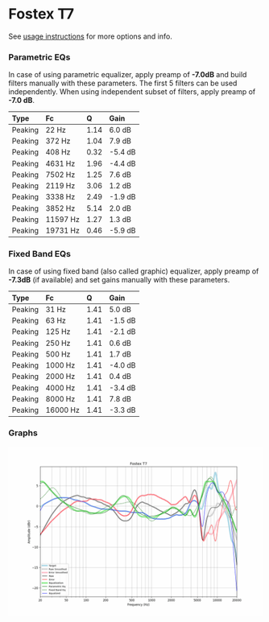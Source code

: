# Fostex T7
See [usage instructions](https://github.com/jaakkopasanen/AutoEq#usage) for more options and info.

### Parametric EQs
In case of using parametric equalizer, apply preamp of **-7.0dB** and build filters manually
with these parameters. The first 5 filters can be used independently.
When using independent subset of filters, apply preamp of **-7.0 dB**.

| Type    | Fc       |    Q | Gain    |
|:--------|:---------|:-----|:--------|
| Peaking | 22 Hz    | 1.14 | 6.0 dB  |
| Peaking | 372 Hz   | 1.04 | 7.9 dB  |
| Peaking | 408 Hz   | 0.32 | -5.4 dB |
| Peaking | 4631 Hz  | 1.96 | -4.4 dB |
| Peaking | 7502 Hz  | 1.25 | 7.6 dB  |
| Peaking | 2119 Hz  | 3.06 | 1.2 dB  |
| Peaking | 3338 Hz  | 2.49 | -1.9 dB |
| Peaking | 3852 Hz  | 5.14 | 2.0 dB  |
| Peaking | 11597 Hz | 1.27 | 1.3 dB  |
| Peaking | 19731 Hz | 0.46 | -5.9 dB |

### Fixed Band EQs
In case of using fixed band (also called graphic) equalizer, apply preamp of **-7.3dB**
(if available) and set gains manually with these parameters.

| Type    | Fc       |    Q | Gain    |
|:--------|:---------|:-----|:--------|
| Peaking | 31 Hz    | 1.41 | 5.0 dB  |
| Peaking | 63 Hz    | 1.41 | -1.5 dB |
| Peaking | 125 Hz   | 1.41 | -2.1 dB |
| Peaking | 250 Hz   | 1.41 | 0.6 dB  |
| Peaking | 500 Hz   | 1.41 | 1.7 dB  |
| Peaking | 1000 Hz  | 1.41 | -4.0 dB |
| Peaking | 2000 Hz  | 1.41 | 0.4 dB  |
| Peaking | 4000 Hz  | 1.41 | -3.4 dB |
| Peaking | 8000 Hz  | 1.41 | 7.8 dB  |
| Peaking | 16000 Hz | 1.41 | -3.3 dB |

### Graphs
![](./Fostex%20T7.png)